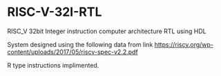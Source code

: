 # RISC-V-32I-RTL
RISC_V 32bit Integer instruction computer architecture RTL using HDL   

System designed using the following data from link 
https://riscv.org/wp-content/uploads/2017/05/riscv-spec-v2.2.pdf


R type instructions implimented.
